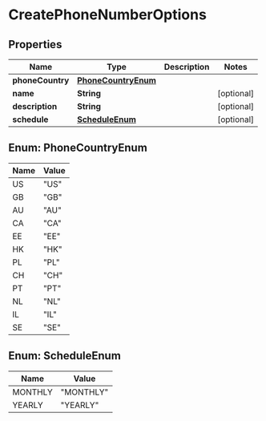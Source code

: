 

# CreatePhoneNumberOptions


## Properties

| Name | Type | Description | Notes |
|------------ | ------------- | ------------- | -------------|
|**phoneCountry** | [**PhoneCountryEnum**](#PhoneCountryEnum) |  |  |
|**name** | **String** |  |  [optional] |
|**description** | **String** |  |  [optional] |
|**schedule** | [**ScheduleEnum**](#ScheduleEnum) |  |  [optional] |



## Enum: PhoneCountryEnum

| Name | Value |
|---- | -----|
| US | &quot;US&quot; |
| GB | &quot;GB&quot; |
| AU | &quot;AU&quot; |
| CA | &quot;CA&quot; |
| EE | &quot;EE&quot; |
| HK | &quot;HK&quot; |
| PL | &quot;PL&quot; |
| CH | &quot;CH&quot; |
| PT | &quot;PT&quot; |
| NL | &quot;NL&quot; |
| IL | &quot;IL&quot; |
| SE | &quot;SE&quot; |



## Enum: ScheduleEnum

| Name | Value |
|---- | -----|
| MONTHLY | &quot;MONTHLY&quot; |
| YEARLY | &quot;YEARLY&quot; |



